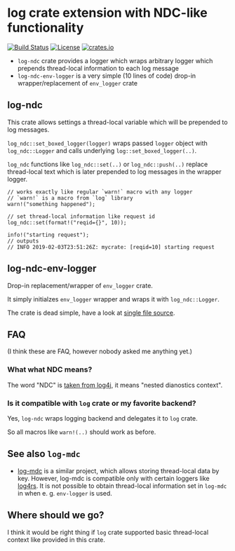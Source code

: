 # log crate extension with NDC-like functionality

[![Build Status](https://img.shields.io/travis/stepancheg/rust-log-ndc.svg)](https://travis-ci.org/stepancheg/log-ndc)
[![License](https://img.shields.io/crates/l/log-ndc.svg)](https://github.com/stepancheg/rust-log-ndc/blob/master/LICENSE.txt)
[![crates.io](https://img.shields.io/crates/v/log-ndc.svg)](https://crates.io/crates/log-ndc)

* `log-ndc` crate provides a logger which wraps arbitrary logger
  which prepends thread-local information to each log message
* `log-ndc-env-logger` is a very simple (10 lines of code) drop-in wrapper/replacement of `env_logger` crate

## log-ndc

This crate allows settings a thread-local variable which will be prepended to log messages.

`log_ndc::set_boxed_logger(logger)` wraps passed `logger` object with `log_ndc::Logger` and calls
underlying `log::set_boxed_logger(..)`.

`log_ndc` functions like `log_ndc::set(..)` or `log_ndc::push(..)` replace thread-local text
which is later prepended to log messages in the wrapper logger.

```
// works exactly like regular `warn!` macro with any logger
// `warn!` is a macro from `log` library
warn!("something happened");

// set thread-local information like request id
log_ndc::set(format!("reqid={}", 10));

info!("starting request");
// outputs
// INFO 2019-02-03T23:51:26Z: mycrate: [reqid=10] starting request
```

## log-ndc-env-logger

Drop-in replacement/wrapper of `env_logger` crate.

It simply initialzes `env_logger` wrapper and wraps it with `log_ndc::Logger`.

The crate is dead simple, have a look at
[single file source](https://github.com/stepancheg/rust-log-ndc/blob/master/log-ndc-env-logger/src/lib.rs).

## FAQ

(I think these are FAQ, however nobody asked me anything yet.)

### What what NDC means?

The word "NDC" is [taken from log4j](https://logging.apache.org/log4j/1.2/apidocs/org/apache/log4j/NDC.html),
it means "nested dianostics context".

### Is it compatible with `log` crate or my favorite backend?

Yes, `log-ndc` wraps logging backend and delegates it to `log` crate.

So all macros like `warn!(..)` should work as before.

## See also `log-mdc`

* [log-mdc](https://github.com/sfackler/rust-log-mdc) is a similar project, which allows storing thread-local
data by key. However, log-mdc is compatible only with certain loggers like
[log4rs](https://github.com/sfackler/log4rs). It is not possible to obtain thread-local information set in
`log-mdc` in when e. g. `env-logger` is used.

## Where should we go?

I think it would be right thing if `log` crate supported basic
thread-local context like provided in this crate.
